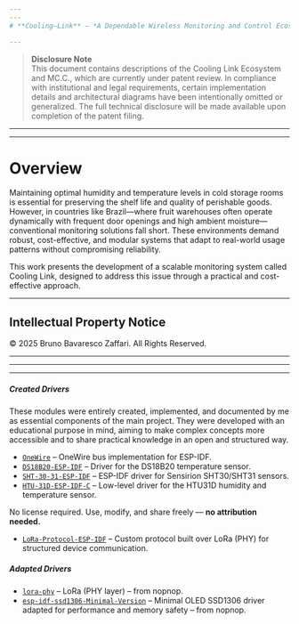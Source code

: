 ```yaml
---
---
# **Cooling–Link** – *A Dependable Wireless Monitoring and Control Ecosystem for Cold Storage Environments*

---
```

> **Disclosure Note**  
>  This document contains descriptions of the Cooling Link Ecosystem and MC.C., which are currently under patent review.  In compliance with institutional and legal requirements, certain implementation details and architectural diagrams have been intentionally omitted or generalized. The full technical disclosure will be made available upon completion of the patent filing.
---


---

# Overview


Maintaining optimal humidity and temperature levels in cold storage rooms is essential for preserving the shelf life and quality of perishable goods. However, in countries like Brazil—where fruit warehouses often operate dynamically with frequent door openings and high ambient moisture—conventional monitoring solutions fall short. These environments demand robust, cost-effective, and modular systems that adapt to real-world usage patterns without compromising reliability.

This work presents the development of a scalable monitoring system called Cooling Link, designed to address this issue through a practical and cost-effective approach.

---
## Intellectual Property Notice

© 2025 Bruno Bavaresco Zaffari. All Rights Reserved.



---
---
---


##### Created Drivers

These modules were entirely created, implemented, and documented by me as essential components of the main project. They were developed with an educational purpose in mind, aiming to make complex concepts more accessible and to share practical knowledge in an open and structured way.


* [`OneWire`](https://github.com/bbzaffari/OneWire) – OneWire bus implementation for ESP-IDF.
* [`DS18B20-ESP-IDF`](https://github.com/bbzaffari/DS18B20-ESP-IDF) – Driver for the DS18B20 temperature sensor.
* [`SHT-30-31-ESP-IDF`](https://github.com/bbzaffari/SHT-30-31-ESP-IDF) – ESP-IDF driver for Sensirion SHT30/SHT31 sensors.
* [`HTU-31D-ESP-IDF-C`](https://github.com/bbzaffari/HTU-31D-ESP-IDF-C) – Low-level driver for the HTU31D humidity and temperature sensor.

No license required. Use, modify, and share freely — **no attribution needed.**

* [`LoRa-Protocol-ESP-IDF`](https://github.com/bbzaffari/LoRa-Protocol-ESP-IDF) – Custom protocol built over LoRa (PHY) for structured device communication.

##### Adapted Drivers

* [`lora-phy`](https://github.com/bbzaffari/lora-phy) – LoRa (PHY layer) – from nopnop.
* [`esp-idf-ssd1306-Minimal-Version`](https://github.com/bbzaffari/esp-idf-ssd1306-Minimal-Version) – Minimal OLED SSD1306 driver adapted for performance and memory safety  – from nopnop.

